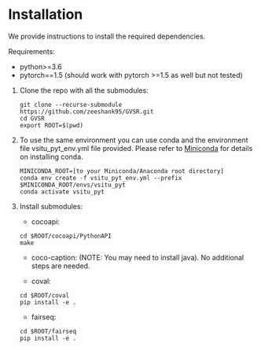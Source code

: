 # Installation

We provide instructions to install the required dependencies.

Requirements:
+ python>=3.6
+ pytorch==1.5 (should work with pytorch >=1.5 as well but not tested)

1. Clone the repo with all the submodules:
    ```
    git clone --recurse-submodule https://github.com/zeeshank95/GVSR.git
    cd GVSR
    export ROOT=$(pwd)
    ```

2. To use the same environment you can use conda and the environment file vsitu_pyt_env.yml file provided.
Please refer to [Miniconda](https://docs.conda.io/en/latest/miniconda.html) for details on installing conda.

    ```
    MINICONDA_ROOT=[to your Miniconda/Anaconda root directory]
    conda env create -f vsitu_pyt_env.yml --prefix $MINICONDA_ROOT/envs/vsitu_pyt
    conda activate vsitu_pyt
    ```

3. Install submodules:

    + cocoapi:
    ```
    cd $ROOT/cocoapi/PythonAPI
    make
    ```
    + coco-caption: (NOTE: You may need to install java). No additional steps are needed.

    + coval:
    ```
    cd $ROOT/coval
    pip install -e .
    ```
    + fairseq:
    ```
    cd $ROOT/fairseq
    pip install -e .
    ```